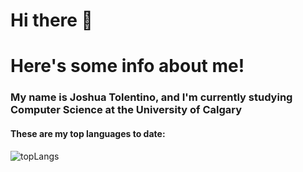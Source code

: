 # Hi there 👋 
# Here's some info about me!

### My name is Joshua Tolentino, and I'm currently studying Computer Science at the University of Calgary 

#### These are my top languages to date:

![topLangs](https://github-readme-stats-ochre-zeta.vercel.app/api/top-langs/?username=jtolentino1&hide_title=true&card_width=500)
